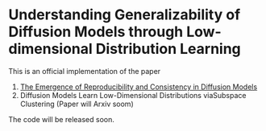 # Understanding Generalizability of Diffusion Models through Low-dimensional Distribution Learning

This is an official implementation of the paper 
  1. [The Emergence of Reproducibility and Consistency in Diffusion Models](https://arxiv.org/abs/2310.05264)
  2. Diffusion Models Learn Low-Dimensional Distributions viaSubspace Clustering (Paper will Arxiv soom)

The code will be released soon.

